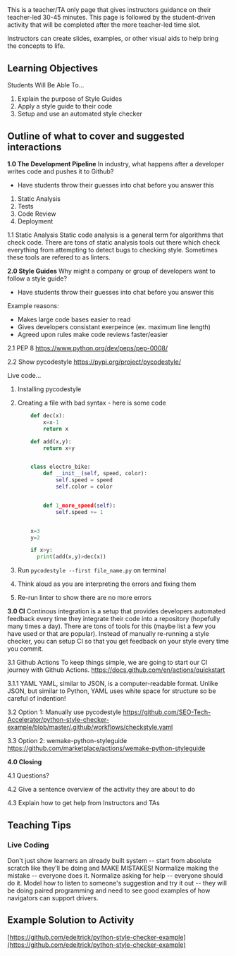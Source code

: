 ##
This is a teacher/TA only page that gives instructors guidance on their teacher-led 30-45 minutes. This page is followed by the student-driven activity that will be completed after the more teacher-led time slot.

Instructors can create slides, examples, or other visual aids to help bring the concepts to life.

## Learning Objectives
Students Will Be Able To...
1. Explain the purpose of Style Guides
1. Apply a style guide to their code
1. Setup and use an automated style checker

## Outline of what to cover and suggested interactions
**1.0 The Development Pipeline**
In industry, what happens after a developer writes code and pushes it to Github?
   * Have students throw their guesses into chat before you answer this
   
   1. Static Analysis
   1. Tests
   1. Code Review
   1. Deployment
   
1.1 Static Analysis
Static code analysis is a general term for algorithms that check code. There are tons of static analysis tools out there which check everything from attempting to detect bugs to checking style. Sometimes these tools are refered to as linters.

**2.0 Style Guides**
Why might a company or group of developers want to follow a style guide?
  * Have students throw their guesses into chat before you answer this
  
  Example reasons:
  * Makes large code bases easier to read
  * Gives developers consistant exerpeince (ex. maximum line length)
  * Agreed upon rules make code reviews faster/easier

2.1 PEP 8
https://www.python.org/dev/peps/pep-0008/

2.2 Show pycodestyle
https://pypi.org/project/pycodestyle/

Live code...
1. Installing pycodestyle
1. Creating a file with bad syntax - here is some code
      ```python
          def dec(x):
              x=x-1
              return x

          def add(x,y):
              return x+y


          class electro_bike:
              def __init__(self, speed, color):
                  self.speed = speed
                  self.color = color


              def 1_more_speed(self):
                  self.speed += 1


          x=3
          y=2

          if x>y:
            print(add(x,y)>dec(x))
      ```
1. Run `pycodestyle --first file_name.py` on terminal

1. Think aloud as you are interpreting the errors and fixing them

1. Re-run linter to show there are no more errors

**3.0 CI**
Continous integration is a setup that provides developers automated feedback every time they integrate their code into a repository (hopefully many times a day). There are tons of tools for this (maybe list a few you have used or that are popular). Instead of manually re-running a style checker, you can setup CI so that you get feedback on your style every time you commit.

3.1 Github Actions
To keep things simple, we are going to start our CI journey with Github Actions. 
https://docs.github.com/en/actions/quickstart

3.1.1 YAML
YAML, similar to JSON, is a computer-readable format. Unlike JSON, but similar to Python, YAML uses white space for structure so be careful of indention!

3.2 Option 1: Manually use pycodestyle
https://github.com/SEO-Tech-Accelerator/python-style-checker-example/blob/master/.github/workflows/checkstyle.yaml

3.3 Option 2: wemake-python-styleguide
https://github.com/marketplace/actions/wemake-python-styleguide

**4.0 Closing**

4.1 Questions?

4.2 Give a sentence overview of the activity they are about to do

4.3 Explain how to get help from Instructors and TAs


## Teaching Tips

### Live Coding
Don't just show learners an already built system -- start from absolute scratch like they'll be doing and MAKE MISTAKES! Normalize making the mistake -- everyone does it. Normalize asking for help -- everyone should do it. Model how to listen to someone's suggestion and try it out -- they will be doing paired programming and need to see good examples of how navigators can support drivers.

## Example Solution to Activity
[https://github.com/edeitrick/python-style-checker-example](https://github.com/edeitrick/python-style-checker-example)

